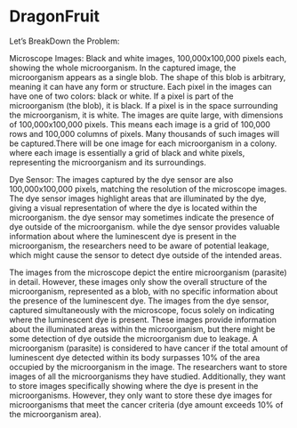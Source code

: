 # DragonFruit


Let’s BreakDown the Problem: 


Microscope Images: Black and white images, 100,000x100,000 pixels each, showing the whole microorganism.
In the captured image, the microorganism appears as a single blob.
The shape of this blob is arbitrary, meaning it can have any form or structure.
Each pixel in the images can have one of two colors: black or white.
If a pixel is part of the microorganism (the blob), it is black.
If a pixel is in the space surrounding the microorganism, it is white.
The images are quite large, with dimensions of 100,000x100,000 pixels. This means each image is a grid of 100,000 rows and 100,000 columns of pixels. Many thousands of such images will be captured.There will be one image for each microorganism in a colony. where each image is essentially a grid of black and white pixels, representing the microorganism and its surroundings.

Dye Sensor:
The images captured by the dye sensor are also 100,000x100,000 pixels, matching the resolution of the microscope images.
The dye sensor images highlight areas that are illuminated by the dye, giving a visual representation of where the dye is located within the microorganism.
the dye sensor may sometimes indicate the presence of dye outside of the microorganism.
while the dye sensor provides valuable information about where the luminescent dye is present in the microorganism, the researchers need to be aware of potential leakage, which might cause the sensor to detect dye outside of the intended areas. 


The images from the microscope depict the entire microorganism (parasite) in detail. However, these images only show the overall structure of the microorganism, represented as a blob, with no specific information about the presence of the luminescent dye.
The images from the dye sensor, captured simultaneously with the microscope, focus solely on indicating where the luminescent dye is present. These images provide information about the illuminated areas within the microorganism, but there might be some detection of dye outside the microorganism due to leakage.
A microorganism (parasite) is considered to have cancer if the total amount of luminescent dye detected within its body surpasses 10% of the area occupied by the microorganism in the image.
The researchers want to store images of all the microorganisms they have studied. Additionally, they want to store images specifically showing where the dye is present in the microorganisms. However, they only want to store these dye images for microorganisms that meet the cancer criteria (dye amount exceeds 10% of the microorganism area).



